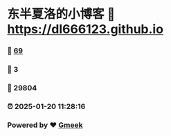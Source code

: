 # 东半夏洛的小博客 :link: https://dl666123.github.io 
### :page_facing_up: [69](https://dl666123.github.io/tag.html) 
### :speech_balloon: 3 
### :hibiscus: 29804 
### :alarm_clock: 2025-01-20 11:28:16 
### Powered by :heart: [Gmeek](https://github.com/Meekdai/Gmeek)
